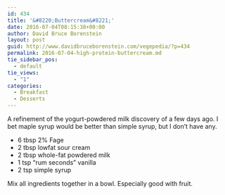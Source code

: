 ```yaml
---
id: 434
title: '&#8220;Buttercream&#8221;'
date: 2016-07-04T08:15:38+00:00
author: David Bruce Borenstein
layout: post
guid: http://www.davidbruceborenstein.com/vegepedia/?p=434
permalink: 2016-07-04-high-protein-buttercream.md
tie_sidebar_pos:
  - default
tie_views:
  - "1"
categories:
  - Breakfast
  - Desserts
---
```

A refinement of the yogurt-powdered milk discovery of a few days ago. I bet maple syrup would be better than simple syrup, but I don&#8217;t have any.

  * 6 tbsp 2% Fage
  * 2 tbsp lowfat sour cream
  * 2 tbsp whole-fat powdered milk
  * 1 tsp &#8220;rum seconds&#8221; vanilla
  * 2 tsp simple syrup

Mix all ingredients together in a bowl. Especially good with fruit.